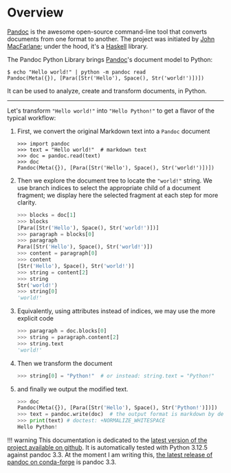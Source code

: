 
Overview
================================================================================

[Pandoc] is the awesome open-source command-line tool that converts documents
from one format to another. The project was initiated by [John MacFarlane];
under the hood, it's a [Haskell] library.

The Pandoc Python Library brings [Pandoc]'s document model to Python:

    $ echo "Hello world!" | python -m pandoc read 
    Pandoc(Meta({}), [Para([Str('Hello'), Space(), Str('world!')])])

It can be used to analyze, create and transform documents, in Python.

-----

Let's transform `"Hello world!"` into `"Hello Python!"` to get a flavor
of the typical workflow:

1. First, we convert the original Markdown text into a `Pandoc` document

    ``` pycon
    >>> import pandoc
    >>> text = "Hello world!"  # markdown text
    >>> doc = pandoc.read(text)
    >>> doc
    Pandoc(Meta({}), [Para([Str('Hello'), Space(), Str('world!')])])
    ```

2. Then we explore the document tree to locate the `"world!"` string. 
   We use branch indices to select the appropriate child of a document fragment;
   we display here the selected fragment at each step for more clarity.

    ```python
    >>> blocks = doc[1]
    >>> blocks
    [Para([Str('Hello'), Space(), Str('world!')])]
    >>> paragraph = blocks[0]
    >>> paragraph
    Para([Str('Hello'), Space(), Str('world!')])
    >>> content = paragraph[0]
    >>> content
    [Str('Hello'), Space(), Str('world!')]
    >>> string = content[2]
    >>> string
    Str('world!')
    >>> string[0]
    'world!'
    ```

2. Equivalently, using attributes instead of indices, we may use the more explicit code

    ```python
    >>> paragraph = doc.blocks[0]
    >>> string = paragraph.content[2]
    >>> string.text
    'world!'
    ```

3. Then we transform the document

    ```python
    >>> string[0] = "Python!"  # or instead: string.text = "Python!"
    ```

4. and finally we output the modified text.

    ```python
    >>> doc
    Pandoc(Meta({}), [Para([Str('Hello'), Space(), Str('Python!')])])
    >>> text = pandoc.write(doc)  # the output format is markdown by default
    >>> print(text) # doctest: +NORMALIZE_WHITESPACE
    Hello Python!
    ```


[Pandoc]: http://pandoc.org/
[John MacFarlane]: http://johnmacfarlane.net/
[Haskell]: https://www.haskell.org/

!!! warning
    This documentation is dedicated to the [latest version of the project
    available on github](https://github.com/boisgera/pandoc).
    It is automatically tested with Python 3.12.5 against pandoc 3.3.
    At the moment I am writing this,
    [the latest release of pandoc on conda-forge](https://anaconda.org/conda-forge/pandoc)
    is pandoc 3.3.
